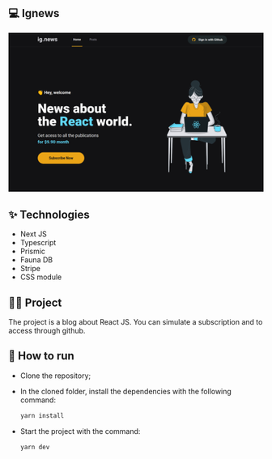 ## 💻 Ignews

<img src=".github/ignews.png" />

## ✨ Technologies

- Next JS
- Typescript
- Prismic
- Fauna DB
- Stripe
- CSS module

## 👨‍💻 Project

The project is a blog about React JS. You can simulate a subscription and to access through github.

## 🚀 How to run

- Clone the repository;
- In the cloned folder, install the dependencies with the following command:
  ```bash 
  yarn install
  ```

- Start the project with the command:
  ```bash
  yarn dev
  ``` 